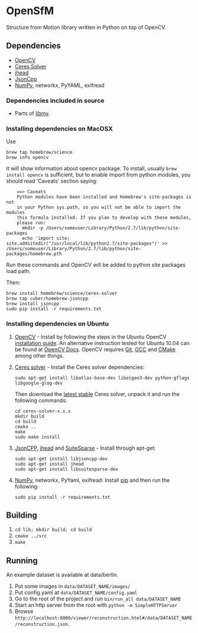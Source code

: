 OpenSfM
=======

Structure from Motion library written in Python on top of OpenCV.


Dependencies
------------
* [OpenCV][]
* [Ceres Solver][]
* [jhead][]
* [JsonCpp][]
* [NumPy][], networkx, PyYAML, exifread

### Dependencies included in source

 * Parts of [libmv](https://github.com/libmv/libmv).

### Installing dependencies on MacOSX

Use

    brew tap homebrew/science
    brew info opencv
    
It will show information about opencv package. To install, usually `brew install opencv` is sufficient, but to enable import from python modules, you should read 'Caveats' section saying:

        ==> Caveats
        Python modules have been installed and Homebrew's site-packages is not
        in your Python sys.path, so you will not be able to import the modules
        this formula installed. If you plan to develop with these modules,
        please run:
          mkdir -p /Users/someuser/Library/Python/2.7/lib/python/site-packages
          echo 'import site; site.addsitedir("/usr/local/lib/python2.7/site-packages")' >> /Users/someuser/Library/Python/2.7/lib/python/site-packages/homebrew.pth

Run these commands and OpenCV will be added to python site packages load path.

Then:

    brew install homebrew/science/ceres-solver
    brew tap cuber/homebrew-jsoncpp
    brew install jsoncpp
    sudo pip install -r requirements.txt

### Installing dependencies on Ubuntu

 1. [OpenCV][] - Install by following the steps in the Ubuntu OpenCV  [installation guide](https://help.ubuntu.com/community/OpenCV). An alternative instruction tested for Ubuntu 10.04 can be found at [OpenCV Docs](http://docs.opencv.org/doc/tutorials/introduction/linux_install/linux_install.html). OpenCV requires [Git](http://git-scm.com/), [GCC](https://gcc.gnu.org/) and [CMake](http://www.cmake.org/) among other things.

 2. [Ceres solver][] - Install the Ceres solver dependencies:

        sudo apt-get install libatlas-base-dev libeigen3-dev python-gflags libgoogle-glog-dev 

     Then download the [latest stable](http://ceres-solver.org/building.html) Ceres solver, unpack it and run the following commands:

        cd ceres-solver-x.x.x
        mkdir build 
        cd build  
        cmake ..
        make
        sudo make install 

 3. [JsonCPP][], [jhead][] and [SuiteSparse](http://faculty.cse.tamu.edu/davis/suitesparse.html) - Install through apt-get:

        sudo apt-get install libjsoncpp-dev
        sudo apt-get install jhead
        sudo apt-get install libsuitesparse-dev

 4. [NumPy][], networkx, PyYaml, exifread: Install [pip](https://pypi.python.org/pypi/pip) and then run the following:

        sudo pip install -r requirements.txt


Building
--------
1. `cd lib; mkdir build; cd build`
2. `cmake ../src`
3. `make`


Running
-------
An example dataset is available at data/berlin.

 1. Put some images in `data/DATASET_NAME/images/`
 2. Put config.yaml at `data/DATASET_NAME/config.yaml`
 3. Go to the root of the project and run `bin/run_all data/DATASET_NAME`
 4. Start an http server from the root with `python -m SimpleHTTPServer`
 5. Browse `http://localhost:8000/viewer/reconstruction.html#/data/DATASET_NAME/reconstruction.json`.



[OpenCV]: http://opencv.org/ (Computer vision and machine learning software library)
[NumPy]: http://www.numpy.org/ (Scientific computing with Python)
[Ceres solver]: http://ceres-solver.org/ (Library for solving complicated nonlinear least squares problems)
[JsonCpp]: https://github.com/open-source-parsers/jsoncpp (C++ library that allows manipulating JSON values)
[jhead]: http://www.sentex.net/~mwandel/jhead/ (Exif Jpeg header manipulation tool)
